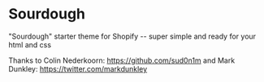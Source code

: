 Sourdough
=========

"Sourdough" starter theme for Shopify -- super simple and ready for your html and css

Thanks to Colin Nederkoorn: https://github.com/sud0n1m and Mark Dunkley: https://twitter.com/markdunkley
